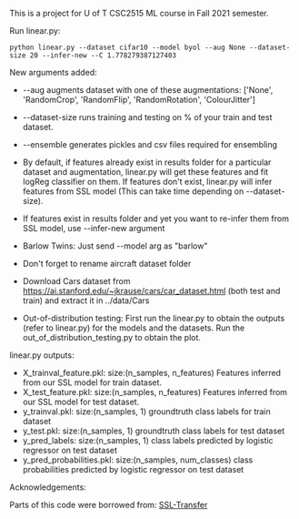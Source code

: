 This is a project for U of T CSC2515 ML course in Fall 2021 semester.

Run linear.py:
```
python linear.py --dataset cifar10 --model byol --aug None --dataset-size 20 --infer-new --C 1.778279387127403
```
New arguments added:

* --aug augments dataset with one of these augmentations: ['None', 'RandomCrop', 'RandomFlip', 'RandomRotation', 'ColourJitter']

* --dataset-size runs training and testing on <dataset-size> % of your train and test dataset.

* --ensemble generates pickles and csv files required for ensembling

* By default, if features already exist in results folder for a particular dataset and augmentation, 
linear.py will get these features and fit logReg classifier on them. 
If features don't exist, linear.py will infer features from SSL model (This can take time depending on --dataset-size). 

* If features exist in results folder and yet you want to re-infer them from SSL model, use --infer-new argument

* Barlow Twins: Just send --model arg as "barlow"

* Don't forget to rename aircraft dataset folder

* Download Cars dataset from https://ai.stanford.edu/~jkrause/cars/car_dataset.html (both test and train) and extract it in ../data/Cars
  
* Out-of-distribution testing: First run the linear.py to obtain the outputs (refer to linear.py) for the models and the datasets. Run the out_of_distribution_testing.py  to obtain the plot.


linear.py outputs:

* X_trainval_feature.pkl: size:(n_samples, n_features) Features inferred from our SSL model for train dataset.
* X_test_feature.pkl: size:(n_samples, n_features) Features inferred from our SSL model for test dataset.
* y_trainval.pkl: size:(n_samples, 1) groundtruth class labels for train dataset
* y_test.pkl: size:(n_samples, 1) groundtruth class labels for test dataset
* y_pred_labels: size:(n_samples, 1) class labels predicted by logistic regressor on test dataset
* y_pred_probabilities.pkl: size:(n_samples, num_classes) class probabilities predicted by logistic regressor on test dataset

Acknowledgements:

Parts of this code were borrowed from: [SSL-Transfer](https://github.com/linusericsson/ssl-transfer.git)

